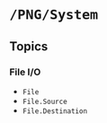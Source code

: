 # ``/PNG/System``

## Topics

### File I/O

-   ``File``
-   ``File.Source``
-   ``File.Destination``
